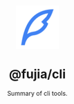 <div align="center">
  <a href="https://github.com/fujia-blogs/articles" target="_blank">
    <img alt="fujia articles" width="100" src="https://github.com/fujia-blogs/articles/blob/main/assets/write.svg"/>
  </a>
</div>

<div align="center">
  <h1>@fujia/cli</h1>
</div>

<div align="center">

Summary of cli tools.

</div>
